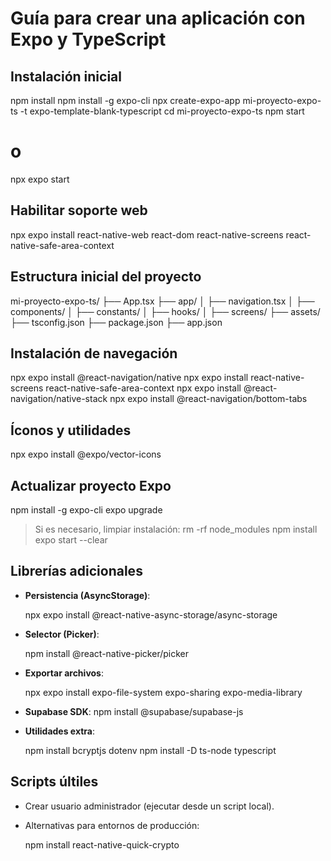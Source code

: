 # Guía para crear una aplicación con Expo y TypeScript

## Instalación inicial
npm install
npm install -g expo-cli
npx create-expo-app mi-proyecto-expo-ts -t expo-template-blank-typescript
cd mi-proyecto-expo-ts
npm start
# o
npx expo start


## Habilitar soporte web

npx expo install react-native-web react-dom react-native-screens react-native-safe-area-context

## Estructura inicial del proyecto


mi-proyecto-expo-ts/
├── App.tsx
├── app/
│   ├── navigation.tsx
│   ├── components/
│   ├── constants/
│   ├── hooks/
│   ├── screens/
├── assets/
├── tsconfig.json
├── package.json
├── app.json

## Instalación de navegación

npx expo install @react-navigation/native
npx expo install react-native-screens react-native-safe-area-context
npx expo install @react-navigation/native-stack
npx expo install @react-navigation/bottom-tabs

## Íconos y utilidades

npx expo install @expo/vector-icons

## Actualizar proyecto Expo

npm install -g expo-cli
expo upgrade

> Si es necesario, limpiar instalación:
rm -rf node_modules
npm install
expo start --clear

## Librerías adicionales

* **Persistencia (AsyncStorage)**:

  npx expo install @react-native-async-storage/async-storage

* **Selector (Picker)**:

  npm install @react-native-picker/picker


* **Exportar archivos**:

  npx expo install expo-file-system expo-sharing expo-media-library

* **Supabase SDK**:
  npm install @supabase/supabase-js


* **Utilidades extra**:

  npm install bcryptjs dotenv
  npm install -D ts-node typescript

## Scripts últiles

* Crear usuario administrador (ejecutar desde un script local).
* Alternativas para entornos de producción:

  npm install react-native-quick-crypto
